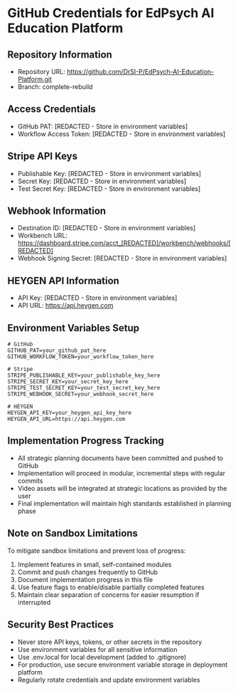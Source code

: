 # GitHub Credentials for EdPsych AI Education Platform

## Repository Information
- Repository URL: https://github.com/DrSI-P/EdPsych-AI-Education-Platform.git
- Branch: complete-rebuild

## Access Credentials
- GitHub PAT: [REDACTED - Store in environment variables]
- Workflow Access Token: [REDACTED - Store in environment variables]

## Stripe API Keys
- Publishable Key: [REDACTED - Store in environment variables]
- Secret Key: [REDACTED - Store in environment variables]
- Test Secret Key: [REDACTED - Store in environment variables]

## Webhook Information
- Destination ID: [REDACTED - Store in environment variables]
- Workbench URL: https://dashboard.stripe.com/acct_[REDACTED]/workbench/webhooks/[REDACTED]
- Webhook Signing Secret: [REDACTED - Store in environment variables]

## HEYGEN API Information
- API Key: [REDACTED - Store in environment variables]
- API URL: https://api.heygen.com

## Environment Variables Setup
```
# GitHub
GITHUB_PAT=your_github_pat_here
GITHUB_WORKFLOW_TOKEN=your_workflow_token_here

# Stripe
STRIPE_PUBLISHABLE_KEY=your_publishable_key_here
STRIPE_SECRET_KEY=your_secret_key_here
STRIPE_TEST_SECRET_KEY=your_test_secret_key_here
STRIPE_WEBHOOK_SECRET=your_webhook_secret_here

# HEYGEN
HEYGEN_API_KEY=your_heygen_api_key_here
HEYGEN_API_URL=https://api.heygen.com
```

## Implementation Progress Tracking
- All strategic planning documents have been committed and pushed to GitHub
- Implementation will proceed in modular, incremental steps with regular commits
- Video assets will be integrated at strategic locations as provided by the user
- Final implementation will maintain high standards established in planning phase

## Note on Sandbox Limitations
To mitigate sandbox limitations and prevent loss of progress:
1. Implement features in small, self-contained modules
2. Commit and push changes frequently to GitHub
3. Document implementation progress in this file
4. Use feature flags to enable/disable partially completed features
5. Maintain clear separation of concerns for easier resumption if interrupted

## Security Best Practices
- Never store API keys, tokens, or other secrets in the repository
- Use environment variables for all sensitive information
- Use .env.local for local development (added to .gitignore)
- For production, use secure environment variable storage in deployment platform
- Regularly rotate credentials and update environment variables
